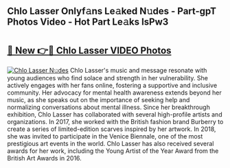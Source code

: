 ## Chlo Lasser Onlyf𝚊ns Le𝚊ked N𝚞des - Part-gpT Photos Video - Hot Part Le𝚊ks IsPw3

# <h2><a href="http://ab51132.deff.icu/?id=Chlo+Lasser">🔗 New 👉🔴 Chlo Lasser VIDEO Photos</a></h2>

[![Chlo Lasser N𝚞des](https://i.imgur.com/rIISA9y.gif)](http://ab51132.deff.icu/?id=Chlo+Lasser)
Chlo Lasser's music and message resonate with young audiences who find solace and strength in her vulnerability. She actively engages with her fans online, fostering a supportive and inclusive community. Her advocacy for mental health awareness extends beyond her music, as she speaks out on the importance of seeking help and normalizing conversations about mental illness. Since her breakthrough exhibition, Chlo Lasser has collaborated with several high-profile artists and organizations. In 2017, she worked with the British fashion brand Burberry to create a series of limited-edition scarves inspired by her artwork. In 2018, she was invited to participate in the Venice Biennale, one of the most prestigious art events in the world. Chlo Lasser has also received several awards for her work, including the Young Artist of the Year Award from the British Art Awards in 2016.
